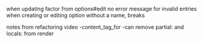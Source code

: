 when updating factor from options#edit no error message for invalid entries
when creating or editing option without a name, breaks


notes from refactoring video
-content_tag_for
-can remove partial: and locals: from render
